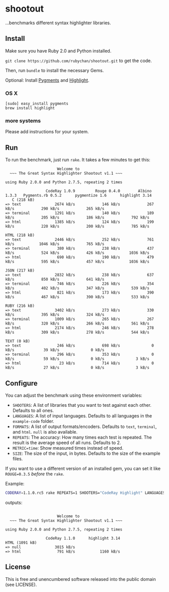 # shootout

…benchmarks different syntax highlighter libraries.

## Install

Make sure you have Ruby 2.0 and Python installed.

`git clone https://github.com/rubychan/shootout.git` to get the code.

Then, run `bundle` to install the necessary Gems.

Optional: Install [Pygments](http://pygments.org/) and [Highlight](http://www.andre-simon.de/doku/highlight/en/highlight.html).

### OS X

```
[sudo] easy_install pygments
brew install highlight
```

### more systems

Please add instructions for your system.

## Run

To run the benchmark, just run `rake`. It takes a few minutes to get this:

```
                       Welcome to
  ~~~ The Great Syntax Highlighter Shootout v1.1 ~~~

using Ruby 2.0.0 and Python 2.7.5, repeating 2 times

                  CodeRay 1.0.9         Rouge 0.4.0        Albino 1.3.3   Pygments.rb 0.5.2      pygmentize 1.6      highlight 3.14
   C (218 kB)
=> text               2674 kB/s            146 kB/s            267 kB/s            290 kB/s            265 kB/s                    
=> terminal           1291 kB/s            140 kB/s            189 kB/s            205 kB/s            186 kB/s            792 kB/s
=> html               1385 kB/s            124 kB/s            199 kB/s            220 kB/s            200 kB/s            785 kB/s

HTML (218 kB)
=> text               2446 kB/s            252 kB/s            761 kB/s           1046 kB/s            765 kB/s                    
=> terminal            380 kB/s            238 kB/s            437 kB/s            524 kB/s            426 kB/s           1036 kB/s
=> html                690 kB/s            190 kB/s            479 kB/s            595 kB/s            457 kB/s           1036 kB/s

JSON (217 kB)
=> text               2832 kB/s            238 kB/s            637 kB/s            850 kB/s            641 kB/s                    
=> terminal            746 kB/s            226 kB/s            354 kB/s            402 kB/s            347 kB/s            539 kB/s
=> html                821 kB/s            173 kB/s            390 kB/s            467 kB/s            390 kB/s            533 kB/s

RUBY (216 kB)
=> text               3402 kB/s            273 kB/s            330 kB/s            395 kB/s            324 kB/s                    
=> terminal           1009 kB/s            265 kB/s            267 kB/s            320 kB/s            266 kB/s            561 kB/s
=> html               2174 kB/s            246 kB/s            278 kB/s            309 kB/s            278 kB/s            544 kB/s

TEXT (0 kB)
=> text                246 kB/s            698 kB/s              0 kB/s             39 kB/s              0 kB/s                    
=> terminal            296 kB/s            353 kB/s              0 kB/s             59 kB/s              0 kB/s              3 kB/s
=> html                 23 kB/s            714 kB/s              0 kB/s             27 kB/s              0 kB/s              3 kB/s
```

## Configure

You can adjust the benchmark using these environment variables:

- `SHOOTERS`: A list of libraries that you want to test against each other. Defaults to all ones.
- `LANGUAGES`: A list of input languages. Defaults to all languages in the `example-code` folder.
- `FORMATS`: A list of output formats/encoders. Defaults to `text`, `terminal`, and `html`. `null` is also available.
- `REPEATS`: The accuracy: How many times each test is repeated. The result is the average speed of all runs. Defaults to 2.
- `METRIC=time`: Show measured times instead of speed.
- `SIZE`: The size of the input, in bytes. Defaults to the size of the example files.

If you want to use a different version of an installed gem, you can set it like `ROUGE=0.3.5` _before_ the `rake`.

Example:

```bash
CODERAY=1.1.0.rc5 rake REPEATS=1 SHOOTERS="CodeRay Highlight" LANGUAGES=html FORMATS="null html"
```

outputs:

```

                       Welcome to
  ~~~ The Great Syntax Highlighter Shootout v1.1 ~~~

using Ruby 2.0.0 and Python 2.7.5, repeating 2 times

                  CodeRay 1.1.0      highlight 3.14
HTML (1091 kB)
=> null               3015 kB/s                    
=> html                791 kB/s           1160 kB/s
```
## License

This is free and unencumbered software released into the public domain (see LICENSE).
